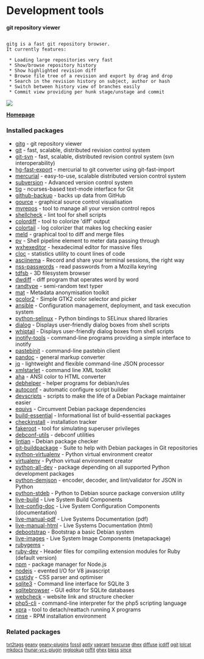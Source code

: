 # Development tools

__git repository viewer__

```

gitg is a fast git repository browser.
It currently features:

 * Loading large repositories very fast
 * Show/browse repository history
 * Show highlighted revision diff
 * Browse file tree of a revision and export by drag and drop
 * Search in the revision history on subject, author or hash
 * Switch between history view of branches easily
 * Commit view providing per hunk stage/unstage and commit

```

![](https://screenshots.debian.net/thumbnail/gitg/)


 **[Homepage](https://live.gnome.org/Gitg)**

### Installed packages

* [gitg](https://packages.debian.org/jessie/gitg) - git repository viewer
* [git](https://packages.debian.org/jessie/git) - fast, scalable, distributed revision control system
* [git-svn](https://packages.debian.org/jessie/git-svn) - fast, scalable, distributed revision control system (svn interoperability)
* [hg-fast-export](https://packages.debian.org/jessie/hg-fast-export) - mercurial to git converter using git-fast-import
* [mercurial](https://packages.debian.org/jessie/mercurial) - easy-to-use, scalable distributed version control system
* [subversion](https://packages.debian.org/jessie/subversion) - Advanced version control system
* [tig](https://packages.debian.org/jessie/tig) - ncurses-based text-mode interface for Git
* [github-backup](https://packages.debian.org/jessie/github-backup) - backs up data from GitHub
* [gource](https://packages.debian.org/jessie/gource) - graphical source control visualisation
* [myrepos](https://packages.debian.org/jessie/myrepos) - tool to manage all your version control repos
* [shellcheck](https://packages.debian.org/jessie/shellcheck) - lint tool for shell scripts
* [colordiff](https://packages.debian.org/jessie/colordiff) - tool to colorize 'diff' output
* [colortail](https://packages.debian.org/jessie/colortail) - log colorizer that makes log checking easier
* [meld](https://packages.debian.org/jessie/meld) - graphical tool to diff and merge files
* [pv](https://packages.debian.org/jessie/pv) - Shell pipeline element to meter data passing through
* [wxhexeditor](https://packages.debian.org/jessie/wxhexeditor) - hexadecimal editor for massive files
* [cloc](https://packages.debian.org/jessie/cloc) - statistics utility to count lines of code
* [asciinema](https://packages.debian.org/jessie/asciinema) - Record and share your terminal sessions, the right way
* [nss-passwords](https://packages.debian.org/jessie/nss-passwords) - read passwords from a Mozilla keyring
* [tdfsb](https://packages.debian.org/jessie/tdfsb) - 3D filesystem browser
* [dwdiff](https://packages.debian.org/jessie/dwdiff) - diff program that operates word by word
* [randtype](https://packages.debian.org/jessie/randtype) - semi-random text typer
* [mat](https://packages.debian.org/jessie/mat) - Metadata anonymisation toolkit
* [gcolor2](https://packages.debian.org/jessie/gcolor2) - Simple GTK2 color selector and picker
* [ansible](https://packages.debian.org/jessie/ansible) - Configuration management, deployment, and task execution system
* [python-selinux](https://packages.debian.org/jessie/python-selinux) - Python bindings to SELinux shared libraries
* [dialog](https://packages.debian.org/jessie/dialog) - Displays user-friendly dialog boxes from shell scripts
* [whiptail](https://packages.debian.org/jessie/whiptail) - Displays user-friendly dialog boxes from shell scripts
* [inotify-tools](https://packages.debian.org/jessie/inotify-tools) - command-line programs providing a simple interface to inotify
* [pastebinit](https://packages.debian.org/jessie/pastebinit) - command-line pastebin client
* [pandoc](https://packages.debian.org/jessie/pandoc) - general markup converter
* [jq](https://packages.debian.org/jessie/jq) - lightweight and flexible command-line JSON processor
* [xmlstarlet](https://packages.debian.org/jessie/xmlstarlet) - command line XML toolkit
* [aha](https://packages.debian.org/jessie/aha) - ANSI color to HTML converter
* [debhelper](https://packages.debian.org/jessie/debhelper) - helper programs for debian/rules
* [autoconf](https://packages.debian.org/jessie/autoconf) - automatic configure script builder
* [devscripts](https://packages.debian.org/jessie/devscripts) - scripts to make the life of a Debian Package maintainer easier
* [equivs](https://packages.debian.org/jessie/equivs) - Circumvent Debian package dependencies
* [build-essential](https://packages.debian.org/jessie/build-essential) - Informational list of build-essential packages
* [checkinstall](https://packages.debian.org/jessie/checkinstall) - installation tracker
* [fakeroot](https://packages.debian.org/jessie/fakeroot) - tool for simulating superuser privileges
* [debconf-utils](https://packages.debian.org/jessie/debconf-utils) - debconf utilities
* [lintian](https://packages.debian.org/jessie/lintian) - Debian package checker
* [git-buildpackage](https://packages.debian.org/jessie/git-buildpackage) - Suite to help with Debian packages in Git repositories
* [python-virtualenv](https://packages.debian.org/jessie/python-virtualenv) - Python virtual environment creator
* [virtualenv](https://packages.debian.org/jessie/virtualenv) - Python virtual environment creator
* [python-all-dev](https://packages.debian.org/jessie/python-all-dev) - package depending on all supported Python development packages
* [python-demjson](https://packages.debian.org/jessie/python-demjson) - encoder, decoder, and lint/validator for JSON in Python
* [python-stdeb](https://packages.debian.org/jessie/python-stdeb) - Python to Debian source package conversion utility
* [live-build](https://packages.debian.org/jessie/live-build) - Live System Build Components
* [live-config-doc](https://packages.debian.org/jessie/live-config-doc) - Live System Configuration Components (documentation)
* [live-manual-pdf](https://packages.debian.org/jessie/live-manual-pdf) - Live Systems Documentation (pdf)
* [live-manual-html](https://packages.debian.org/jessie/live-manual-html) - Live Systems Documentation (html)
* [debootstrap](https://packages.debian.org/jessie/debootstrap) - Bootstrap a basic Debian system
* [live-images](https://packages.debian.org/jessie/live-images) - Live System Image Components (metapackage)
* [rubygems](https://packages.debian.org/jessie/rubygems) - 
* [ruby-dev](https://packages.debian.org/jessie/ruby-dev) - Header files for compiling extension modules for Ruby (default version)
* [npm](https://packages.debian.org/jessie/npm) - package manager for Node.js
* [nodejs](https://packages.debian.org/jessie/nodejs) - evented I/O for V8 javascript
* [csstidy](https://packages.debian.org/jessie/csstidy) - CSS parser and optimiser
* [sqlite3](https://packages.debian.org/jessie/sqlite3) - Command line interface for SQLite 3
* [sqlitebrowser](https://packages.debian.org/jessie/sqlitebrowser) - GUI editor for SQLite databases
* [webcheck](https://packages.debian.org/jessie/webcheck) - website link and structure checker
* [php5-cli](https://packages.debian.org/jessie/php5-cli) - command-line interpreter for the php5 scripting language
* [xpra](https://packages.debian.org/jessie/xpra) - tool to detach/reattach running X programs
* [rinse](https://packages.debian.org/jessie/rinse) - RPM installation environment

### Related packages

<sub> [txt2tags](https://packages.debian.org/jessie/txt2tags) [geany](https://packages.debian.org/jessie/geany) [geany-plugins](https://packages.debian.org/jessie/geany-plugins) [fossil](https://packages.debian.org/jessie/fossil) [aptly](https://packages.debian.org/jessie/aptly) [vagrant](https://packages.debian.org/jessie/vagrant) [hexcurse](https://packages.debian.org/jessie/hexcurse) [dhex](https://packages.debian.org/jessie/dhex) [diffuse](https://packages.debian.org/jessie/diffuse) [icdiff](https://packages.debian.org/jessie/icdiff) [qgit](https://packages.debian.org/jessie/qgit) [lolcat](https://packages.debian.org/jessie/lolcat) [mkdocs](https://packages.debian.org/jessie/mkdocs) [thunar-vcs-plugin](https://packages.debian.org/jessie/thunar-vcs-plugin) [reglookup](https://packages.debian.org/jessie/reglookup) [roffit](https://packages.debian.org/jessie/roffit) [ghex](https://packages.debian.org/jessie/ghex) [bless](https://packages.debian.org/jessie/bless) [since](https://packages.debian.org/jessie/since)  </sub>
